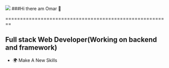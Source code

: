 <img src="https://free4kwallpapers.com/uploads/wallpaper/minimal-dark-coding-wallpaper-2560x1440-wallpaper.jpg">
###Hi there am Omar 👋

========================================================

Full stack Web Developer(Working on backend and framework)
----------------------------------------------------------

- 🌍 Make A New Skills
